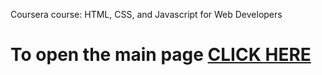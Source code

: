 Coursera course: HTML, CSS, and Javascript for Web Developers

# To open the main page [CLICK HERE](https://imadakabli.github.io/Coursera-WebDev/module-2/index.html)
